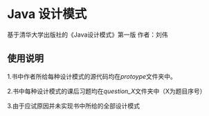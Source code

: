 # Java 设计模式
基于清华大学出版社的《Java设计模式》第一版 作者：刘伟

## 使用说明
1.书中作者所给每种设计模式的源代码均在*protoype*文件夹中。


2.书中每种设计模式的课后习题均在*question_X*文件夹中（X为题目序号）  

3.由于应试原因并未实现书中所给的全部设计模式
